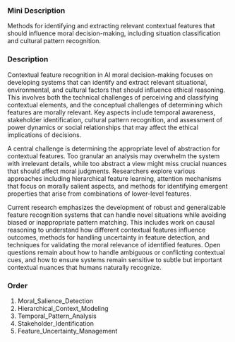 ### Mini Description

Methods for identifying and extracting relevant contextual features that should influence moral decision-making, including situation classification and cultural pattern recognition.

### Description

Contextual feature recognition in AI moral decision-making focuses on developing systems that can identify and extract relevant situational, environmental, and cultural factors that should influence ethical reasoning. This involves both the technical challenges of perceiving and classifying contextual elements, and the conceptual challenges of determining which features are morally relevant. Key aspects include temporal awareness, stakeholder identification, cultural pattern recognition, and assessment of power dynamics or social relationships that may affect the ethical implications of decisions.

A central challenge is determining the appropriate level of abstraction for contextual features. Too granular an analysis may overwhelm the system with irrelevant details, while too abstract a view might miss crucial nuances that should affect moral judgments. Researchers explore various approaches including hierarchical feature learning, attention mechanisms that focus on morally salient aspects, and methods for identifying emergent properties that arise from combinations of lower-level features.

Current research emphasizes the development of robust and generalizable feature recognition systems that can handle novel situations while avoiding biased or inappropriate pattern matching. This includes work on causal reasoning to understand how different contextual features influence outcomes, methods for handling uncertainty in feature detection, and techniques for validating the moral relevance of identified features. Open questions remain about how to handle ambiguous or conflicting contextual cues, and how to ensure systems remain sensitive to subtle but important contextual nuances that humans naturally recognize.

### Order

1. Moral_Salience_Detection
2. Hierarchical_Context_Modeling
3. Temporal_Pattern_Analysis
4. Stakeholder_Identification
5. Feature_Uncertainty_Management
